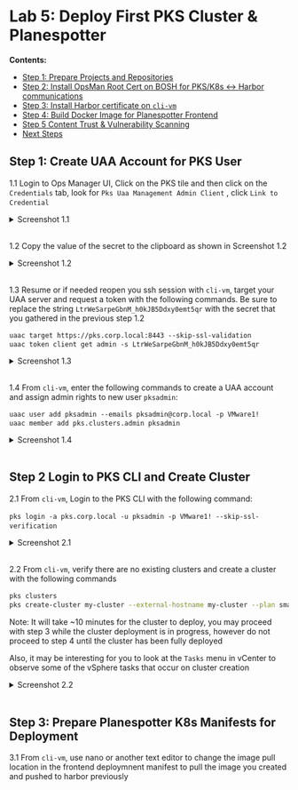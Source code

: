 # Lab 5: Deploy First PKS Cluster & Planespotter

**Contents:**

- [Step 1: Prepare Projects and Repositories]()
- [Step 2: Install OpsMan Root Cert on BOSH for PKS/K8s <-> Harbor communications]()
- [Step 3: Install Harbor certificate on `cli-vm`]()
- [Step 4: Build Docker Image for Planespotter Frontend]()
- [Step 5 Content Trust & Vulnerability Scanning]()
- [Next Steps]()

## Step 1: Create UAA Account for PKS User

1.1 Login to Ops Manager UI, Click on the PKS tile and then click on the `Credentials` tab, look for `Pks Uaa Management Admin Client` , click `Link to Credential`

<details><summary>Screenshot 1.1 </summary>
<img src="Images/2018-10-24-05-19-50.png">
</details>
<br/>

1.2 Copy the value of the secret to the clipboard as shown in Screenshot 1.2

<details><summary>Screenshot 1.2 </summary>
<img src="Images/2018-10-24-05-21-27.png">
</details>
<br/>

1.3 Resume or if needed reopen you ssh session with `cli-vm`, target your UAA server and request a token with the following commands. Be sure to replace the string `LtrWeSarpeGbnM_h0kJB5Ddxy0emt5qr` with the secret that you gathered in the previous step 1.2

```bash:
uaac target https://pks.corp.local:8443 --skip-ssl-validation
uaac token client get admin -s LtrWeSarpeGbnM_h0kJB5Ddxy0emt5qr
```

<details><summary>Screenshot 1.3 </summary>
<img src="Images/2018-10-24-05-37-12.png">
</details>
<br/>

1.4 From `cli-vm`, enter the following commands to create a UAA account and assign admin rights to new user `pksadmin`:

```bash:
uaac user add pksadmin --emails pksadmin@corp.local -p VMware1!
uaac member add pks.clusters.admin pksadmin
```

<details><summary>Screenshot 1.4 </summary>
<img src="Images/2018-10-24-05-43-06.png">
</details>
<br/>

## Step 2 Login to PKS CLI and Create Cluster

2.1 From `cli-vm`, Login to the PKS CLI with the following command:

`pks login -a pks.corp.local -u pksadmin -p VMware1! --skip-ssl-verification`

<details><summary>Screenshot 2.1 </summary>
<img src="Images/2018-10-24-05-43-06.png">
</details>
<br/>

2.2 From `cli-vm`, verify there are no existing clusters and create a cluster with the following commands

```bash
pks clusters
pks create-cluster my-cluster --external-hostname my-cluster --plan small
```

Note: It will take ~10 minutes for the cluster to deploy, you may proceed with step 3 while the cluster deployment is in progress, however do not proceed to step 4 until the cluster has been fully deployed

Also, it may be interesting for you to look at the `Tasks` menu in vCenter to observe some of the vSphere tasks that occur on cluster creation

<details><summary>Screenshot 2.2 </summary>
<img src="Images/2018-10-24-06-00-15.png">
</details>
<br/>

## Step 3: Prepare Planespotter K8s Manifests for Deployment

3.1 From `cli-vm`, use nano or another text editor to change the image pull location in the frontend deploymnent manifest to pull the image you created and pushed to harbor previously